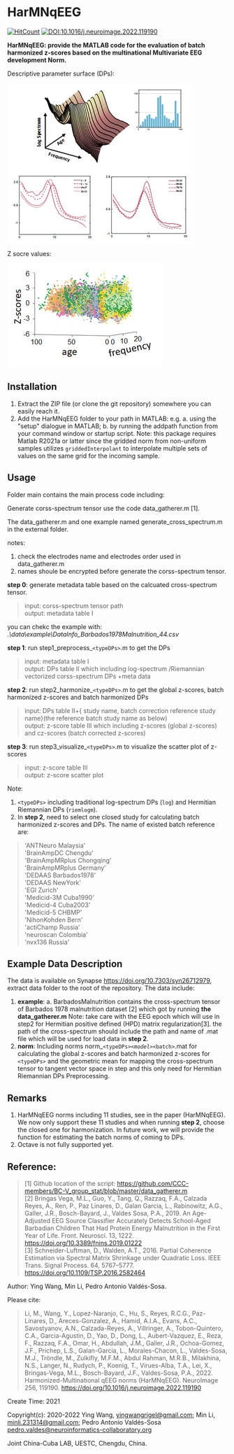 # HarMNqEEG
[![HitCount](https://hits.dwyl.com/LMNonlinear/HarMNqEEG.svg?style=flat-square)](http://hits.dwyl.com/LMNonlinear/HarMNqEEG)
[![DOI:10.1016/j.neuroimage.2022.119190](http://img.shields.io/badge/DOI-10.1016/j.neuroimage.2022.119190-e9db39.svg)](https://doi.org/10.1016/j.neuroimage.2022.119190)

**HarMNqEEG: provide the MATLAB code for the evaluation of batch harmonized z-scores based on the multinational Multivariate EEG development Norm.**

Descriptive parameter surface (DPs):

![Descriptive parameter surface.png](image/readme/1641718734951.png "Descriptive parameter surface")

Z socre values:

![Z socre values](image/readme/1641719353193.png "Z socre values")

## Installation

1. Extract the ZIP file (or clone the git repository) somewhere you can easily reach it.
2. Add the HarMNqEEG folder to your path in MATLAB: e.g.
   a. using the "setup" dialogue in MATLAB;
   b. by running the addpath function from your command window or startup script.
   Note: this package requires Matlab R2021a or latter since the gridded norm from non-uniform samples utilizes `griddedInterpolant` to interpolate multiple sets of values on the same grid for the incoming sample.

## Usage

Folder main contains the main process code including:

Generate corss-spectrum tensor use the code data_gatherer.m [1].

The  data_gatherer.m and one example named generate_cross_spectrum.m in the external folder.

notes:

1. check the electrodes name and electrodes order used in data_gatherer.m
2. names shoule be encrypted before generate the corss-spectrum tensor.


**step 0**: generate metadata table based on the calcuated cross-spectrum tensor.

> input: corss-spectrum tensor path  
output: metadata table Ⅰ

you can chekc the example with: *.\data\example\DataInfo_Barbados1978Malnutrition_44.csv*

**step 1**: run step1_preprocess_`<typeDPs>`.m  to get the DPs

> input: metadata table  Ⅰ   
output: DPs table Ⅱ which including log-spectrum /Riemannian vectorized corss-spectrum DPs +meta data

**step 2**: run step2_harmonize_`<typeDPs>`.m to get the global z-scores, batch harmonized z-scores and batch harmonized DPs

> input:  DPs table Ⅱ+{ study name, batch correction reference study name}(the reference batch study name as below)    
output: z-score table Ⅲ which including  z-scores (global z-scores) and cz-scores (batch corrected z-scores)

**step 3**: run step3_visualize_`<typeDPs>`.m to visualize the scatter plot of z-scores

> input:  z-score table Ⅲ       
output: z-score scatter plot


Note:

1. `<typeDPs>` including traditional log-spectrum DPs (`log`) and Hermitian Riemannian DPs (`riemlogm`).
2. In **step 2**, need to select one closed study for calculating batch harmonized z-scores and DPs.
   The name of existed batch reference are:

>   'ANTNeuro Malaysia'  
   'BrainAmpDC Chengdu'  
   'BrainAmpMRplus Chongqing'  
   'BrainAmpMRplus Germany'  
   'DEDAAS Barbados1978'  
   'DEDAAS NewYork'  
   'EGI Zurich'  
   'Medicid-3M Cuba1990'  
   'Medicid-4 Cuba2003'  
   'Medicid-5 CHBMP'  
   'NihonKohden Bern'  
   'actiChamp Russia'  
   'neuroscan Colombia'  
   'nvx136 Russia'  


## Example Data Description

The data is available on Synapse https://doi.org/10.7303/syn26712979, extract data folder to the root of the repository. The data include:

1. **example**:
   a. BarbadosMalnutrition contains the cross-spectrum tensor of Barbados 1978 malnutrition dataset [2] which got by running **the data_gatherer.m**
   Note: take care with the EEG epoch which will use in step2 for Hermitian positive defined (HPD) matrix regularization[3].
   the path of the cross-spectrum should include the path and name of .mat file which will be used for load data in **step 2**.
2. **norm**:
   Including norms norm_`<typeDPs>`_`<model>`_`<batch>`.mat for calculating the global z-scores and batch harmonized z-scores for `<typeDPs>` and the geometric mean for mapping the cross-spectrum tensor to tangent vector space in step and this only need for Hermitian Riemannian DPs Preprocessing.

## Remarks

1. HarMNqEEG norms including 11 studies, see in the paper (HarMNqEEG). We now only support these 11 studies and when running **step 2**, choose the closed one for harmonization.
   In future work, we will provide the function for estimating the batch norms of coming to DPs.
2. Octave is not fully supported yet.

## Reference:  

>[1] Github location of the script: https://github.com/CCC-members/BC-V_group_stat/blob/master/data_gatherer.m  
[2] Bringas Vega, M.L., Guo, Y., Tang, Q., Razzaq, F.A., Calzada Reyes, A., Ren, P., Paz Linares, D., Galan Garcia, L., Rabinowitz, A.G., Galler, J.R., Bosch-Bayard, J., Valdes Sosa, P.A., 2019. An Age-Adjusted EEG Source Classifier Accurately Detects School-Aged Barbadian Children That Had Protein Energy Malnutrition in the First Year of Life. Front. Neurosci. 13, 1222. https://doi.org/10.3389/fnins.2019.01222  
[3] Schneider-Luftman, D., Walden, A.T., 2016. Partial Coherence Estimation via Spectral Matrix Shrinkage under Quadratic Loss. IEEE Trans. Signal Process. 64, 5767–5777. https://doi.org/10.1109/TSP.2016.2582464


Author: Ying Wang, Min Li, Pedro Antonio Valdés-Sosa.  


Please cite: 
>Li, M., Wang, Y., Lopez-Naranjo, C., Hu, S., Reyes, R.C.G., Paz-Linares, D., Areces-Gonzalez, A., Hamid, A.I.A., Evans, A.C., Savostyanov, A.N., Calzada-Reyes, A., Villringer, A., Tobon-Quintero, C.A., Garcia-Agustin, D., Yao, D., Dong, L., Aubert-Vazquez, E., Reza, F., Razzaq, F.A., Omar, H., Abdullah, J.M., Galler, J.R., Ochoa-Gomez, J.F., Prichep, L.S., Galan-Garcia, L., Morales-Chacon, L., Valdes-Sosa, M.J., Tröndle, M., Zulkifly, M.F.M., Abdul Rahman, M.R.B., Milakhina, N.S., Langer, N., Rudych, P., Koenig, T., Virues-Alba, T.A., Lei, X., Bringas-Vega, M.L., Bosch-Bayard, J.F., Valdes-Sosa, P.A., 2022. Harmonized-Multinational qEEG norms (HarMNqEEG). NeuroImage 256, 119190. https://doi.org/10.1016/j.neuroimage.2022.119190

Create Time: 2021

Copyright(c): 2020-2022 Ying Wang, <yingwangrigel@gmail.com>; Min Li, <minli.231314@gmail.com>; Pedro Antonio Valdés-Sosa <pedro.valdes@neuroinformatics-collaboratory.org>

Joint China-Cuba LAB, UESTC, Chengdu, China.
